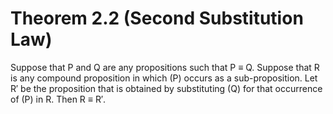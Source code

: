 # Theorem 2.2 (Second Substitution Law)
Suppose that P and Q are any propositions such that P $\equiv$ Q. Suppose that R is any compound proposition in which (P) occurs as a sub-proposition. Let R′ be the proposition that is obtained by substituting (Q) for that occurrence of (P) in R. Then R $\equiv$ R′.